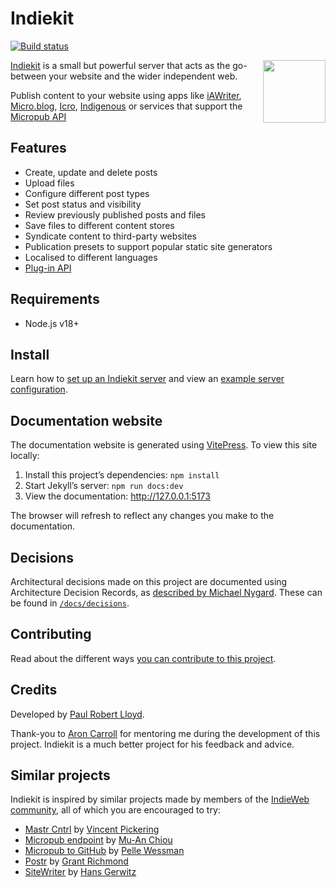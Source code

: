# Indiekit

[![Build status](https://github.com/getindiekit/indiekit/workflows/build/badge.svg)](https://github.com/getindiekit/indiekit/actions)

<img src="https://avatars.githubusercontent.com/u/68553280?s=200" width="100" height="100" align="right" alt="">

[Indiekit](https://getindiekit.com) is a small but powerful server that acts as the go-between your website and the wider independent web.

Publish content to your website using apps like [iAWriter](https://ia.net/writer), [Micro.blog](https://micro.blog), [Icro](https://hartl.co/apps/icro/), [Indigenous](https://indigenous.realize.be) or services that support the [Micropub API](https://micropub.spec.indieweb.org)

## Features

- Create, update and delete posts
- Upload files
- Configure different post types
- Set post status and visibility
- Review previously published posts and files
- Save files to different content stores
- Syndicate content to third-party websites
- Publication presets to support popular static site generators
- Localised to different languages
- [Plug-in API](https://getindiekit.com/plugins/api/)

## Requirements

- Node.js v18+

## Install

Learn how to [set up an Indiekit server](https://getindiekit.com/get-started) and view an [example server configuration](https://github.com/paulrobertlloyd/paulrobertlloyd-indiekit/blob/main/index.js).

## Documentation website

The documentation website is generated using [VitePress](https://vitepress.vuejs.org). To view this site locally:

1. Install this project’s dependencies: `npm install`
2. Start Jekyll’s server: `npm run docs:dev`
3. View the documentation: <http://127.0.0.1:5173>

The browser will refresh to reflect any changes you make to the documentation.

## Decisions

Architectural decisions made on this project are documented using Architecture Decision Records, as [described by Michael Nygard](http://thinkrelevance.com/blog/2011/11/15/documenting-architecture-decisions). These can be found in [`/docs/decisions`](docs/decisions).

## Contributing

Read about the different ways [you can contribute to this project](docs/contributing.md).

## Credits

Developed by [Paul Robert Lloyd](https://paulrobertlloyd.com).

Thank-you to [Aron Carroll](https://aroncarroll.com) for mentoring me during the development of this project. Indiekit is a much better project for his feedback and advice.

## Similar projects

Indiekit is inspired by similar projects made by members of the [IndieWeb community](https://indieweb.org), all of which you are encouraged to try:

- [Mastr Cntrl](https://github.com/vipickering/mastr-cntrl) by [Vincent Pickering](https://vincentp.me)
- [Micropub endpoint](https://github.com/muan/micropub-endpoint) by [Mu-An Chiou](https://muan.co)
- [Micropub to GitHub](https://github.com/voxpelli/webpage-micropub-to-github) by [Pelle Wessman](https://kodfabrik.se)
- [Postr](https://github.com/grantcodes/postr) by [Grant Richmond](https://grant.codes)
- [SiteWriter](https://github.com/gerwitz/sitewriter) by [Hans Gerwitz](https://hans.gerwitz.com)
